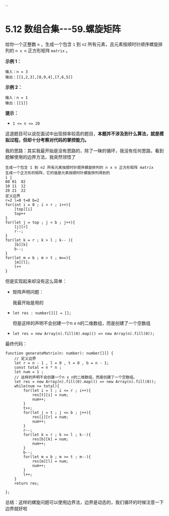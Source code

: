 ﻿
``
# 5.12 数组合集---59.螺旋矩阵

给你一个正整数 `n` ，生成一个包含 `1` 到 `n2` 所有元素，且元素按顺时针顺序螺旋排列的 `n x n` 正方形矩阵 `matrix` 。

 

**示例 1：**

```
输入：n = 3
输出：[[1,2,3],[8,9,4],[7,6,5]]
```

**示例 2：**

```
输入：n = 1
输出：[[1]]
```

 

**提示：**

- `1 <= n <= 20`

这道题目可以说在面试中出现频率较高的题目，**本题并不涉及到什么算法，就是模拟过程，但却十分考察对代码的掌控能力。**

我的思路：其实我最开始是没有思路的，除了一昧的循环，我没有任何思路，看到题解使用的边界方法，我突然领悟了

```
生成一个包含 1 到 n2 所有元素按顺时针顺序螺旋排列的 n x n 正方形矩阵 matrix
生成一个正方形的矩阵，它的值是元素按顺时针螺旋排列得到的
i j 
00 01  02
10 11  12
20 21  22
定义边界
r=2 l=0 t=0 b=2
for(int i = 0 ; i < r ; i++){
    [top][i]
    top++
}
for(let j = top ; j < b ; j++){
    [j][r]
    r--;
}
for(let k = r ; k > l ; k-- ){
    [b][k]
    b--;
}
for(let m = b ; m > t ; m==){
    [m][l];
    l++
}
```

但是实现起来却没有这么简单：

- 矩阵声明问题：

  我最开始是用的

- ```
  let res : number[][] = [];
  ```

  但是这样的声明不会创建一个n x n的二维数组，而是创建了一个空数组

- ```
  let res = new Array(n).fill(0).map(() => new Array(n).fill(0));
  ```

最终代码：

```
function generateMatrix(n: number): number[][] {
    // 定义边界
    let r = n - 1 , l = 0 , t = 0 , b = n - 1;
    const total = n * n ; 
    let num = 1 ; 
    // 这样的声明不会创建一个n x n的二维数组，而是创建了一个空数组。
    let res = new Array(n).fill(0).map(() => new Array(n).fill(0));
    while(num <= total){
        for(let i = l ; i <= r ; i++){
            res[t][i] = num;
            num++;
        }
        t++;
        for(let j = t ; j <= b ; j++){
            res[j][r] = num;
            num++;
        }
        r--;
        for(let k = r ; k >= l ; k--){
            res[b][k] = num;
            num++;
        }
        b--;
        for(let m = b ; m >= t ; m--){
            res[m][l] = num;
            num++;
        }
        l++;
    }
    return res;
    
};
```

总结：这样的螺旋问题可以使用边界法，边界是动态的，我们循环的时候注意一下边界就好啦
